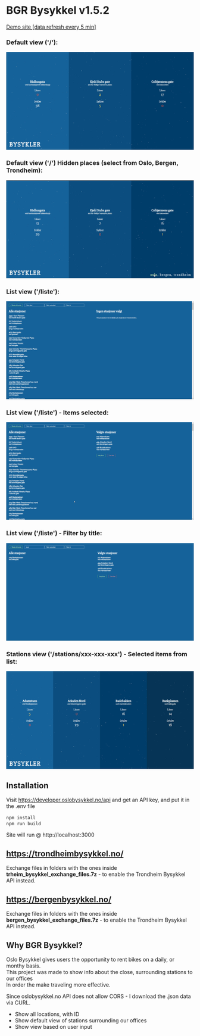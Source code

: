 # BGR Bysykkel  v1.5.2
[Demo site [data refresh every 5 min]](http://bysykkel.ispwbv003.axpa.no/)

### Default view ('/'):
![alt text](https://github.com/dagthomas/bgrbysykkel/raw/master/readme/default_site.jpg "Default Site")

### Default view ('/') Hidden places (select from Oslo, Bergen, Trondheim):
![alt text](https://github.com/dagthomas/bgrbysykkel/raw/master/readme/places.jpg "Places")

### List view ('/liste'):
![alt text](https://github.com/dagthomas/bgrbysykkel/raw/master/readme/list_of_stations.jpg "List of Stations")

### List view ('/liste') - Items selected:
![alt text](https://github.com/dagthomas/bgrbysykkel/raw/master/readme/list_of_stations2.jpg "List of Stations")

### List view ('/liste') - Filter by title:
![alt text](https://github.com/dagthomas/bgrbysykkel/raw/master/readme/list_of_stations3.jpg "List of Stations")

### Stations view ('/stations/xxx-xxx-xxx') - Selected items from list:
![alt text](https://github.com/dagthomas/bgrbysykkel/raw/master/readme/selected_stations.jpg "Selected Stations")


## Installation

Visit https://developer.oslobysykkel.no/api and get an API key, and put it in the .env file

```shell
npm install
npm run build
```

Site will run @ http://localhost:3000

## https://trondheimbysykkel.no/

Exchange files in folders with the ones inside **trheim_bysykkel_exchange_files.7z** - to enable the Trondheim Bysykkel API instead.

## https://bergenbysykkel.no/

Exchange files in folders with the ones inside **bergen_bysykkel_exchange_files.7z** - to enable the Trondheim Bysykkel API instead.

## Why BGR Bysykkel?

Oslo Bysykkel gives users the opportunity to rent bikes on a daily, or monthy basis.<br> 
This project was made to show info about the close, surrounding stations to our offices <br>
In order the make traveling more effective.<br>

Since oslobysykkel.no API does not allow CORS - I download the .json data via CURL.<br>

 * Show all locations, with ID
 * Show default view of stations surrounding our offices
 * Show view based on user input
 <br>
